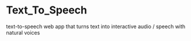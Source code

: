 # Text_To_Speech
text-to-speech web app that turns text into interactive audio / speech with natural voices
